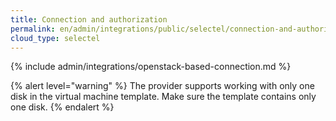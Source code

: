 ```yaml
---
title: Connection and authorization
permalink: en/admin/integrations/public/selectel/сonnection-and-authorization.html
cloud_type: selectel
---
```


{% include admin/integrations/openstack-based-connection.md %}

{% alert level="warning" %}
The provider supports working with only one disk in the virtual machine template. Make sure the template contains only one disk.
{% endalert %}
